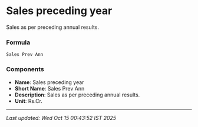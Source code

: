 # Sales preceding year
Sales as per preceding annual results.

### Formula
```text
Sales Prev Ann
```


### Components
- **Name**: Sales preceding year
- **Short Name**: Sales Prev Ann
- **Description**: Sales as per preceding annual results.
- **Unit**: Rs.Cr.

---
*Last updated: Wed Oct 15 00:43:52 IST 2025*
